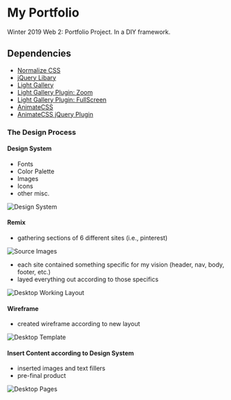 # My Portfolio
Winter 2019 Web 2: Portfolio Project. In a DIY framework.

## Dependencies
* [Normalize CSS](https://necolas.github.io/normalize.css/)
* [jQuery Libary](https://jquery.com)
* [Light Gallery](https://sachinchoolur.github.io/lightGallery/)
* [Light Gallery Plugin: Zoom](https://cdn.jsdelivr.net/npm/lightgallery@1.6.12/modules/lg-zoom.min.js)
* [Light Gallery Plugin: FullScreen](https://cdn.jsdelivr.net/npm/lightgallery@1.6.12/modules/lg-fullscreen.min.js)
* [AnimateCSS](https://daneden.github.io/animate.css/)
* [AnimateCSS jQuery Plugin](https://github.com/craigmdennis/animateCSS)

### The Design Process

#### Design System

* Fonts
* Color Palette
* Images
* Icons
* other misc.

![Design System](https://jcampbell18.github.io/design/Design%20System.png "Design System")

#### Remix

* gathering sections of 6 different sites (i.e., pinterest)

![Source Images](https://jcampbell18.github.io/design/Source%20Images.png "Source Images")

* each site contained something specific for my vision (header, nav, body, footer, etc.)
* layed everything out according to those specifics

![Desktop Working Layout](https://jcampbell18.github.io/design/Desktop%20-%20Working%20Layout.png "Desktop Working Layout")

#### Wireframe

* created wireframe according to new layout

![Desktop Template](https://jcampbell18.github.io/design/Desktop%20-%20Template.png "Desktop Template")

#### Insert Content according to Design System

* inserted images and text fillers
* pre-final product

![Desktop Pages](https://jcampbell18.github.io/design/Desktop%20-%20Pages.png "Desktop Pages")
